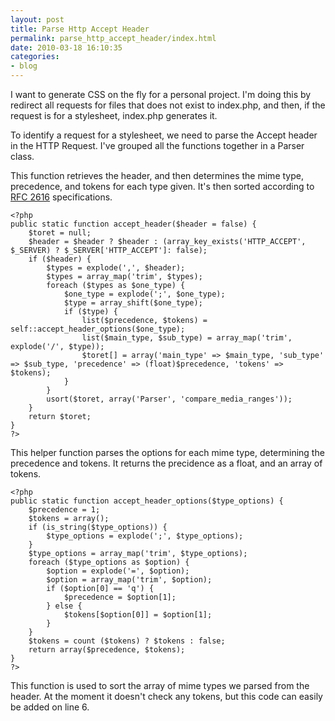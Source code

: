 ```yaml
---
layout: post
title: Parse Http Accept Header
permalink: parse_http_accept_header/index.html
date: 2010-03-18 16:10:35
categories:
- blog
---
```


I want to generate CSS on the fly for a personal project. I'm doing this by redirect all requests for files that does not exist to index.php, and then, if the request is for a stylesheet, index.php generates it.<!--break-->

To identify a request for a stylesheet, we need to parse the Accept header in the HTTP Request. I've grouped all the functions together in a Parser class.

This function retrieves the header, and then determines the mime type, precedence, and tokens for each type given. It's then sorted according to [RFC 2616][1] specifications.

    <?php
    public static function accept_header($header = false) {
    	$toret = null;
    	$header = $header ? $header : (array_key_exists('HTTP_ACCEPT', $_SERVER) ? $_SERVER['HTTP_ACCEPT']: false);
    	if ($header) {
    		$types = explode(',', $header);
    		$types = array_map('trim', $types);
    		foreach ($types as $one_type) {
    			$one_type = explode(';', $one_type);
    			$type = array_shift($one_type);
    			if ($type) {
    				list($precedence, $tokens) = self::accept_header_options($one_type);
    				list($main_type, $sub_type) = array_map('trim', explode('/', $type));
    				$toret[] = array('main_type' => $main_type, 'sub_type' => $sub_type, 'precedence' => (float)$precedence, 'tokens' => $tokens);
    			}
    		}
    		usort($toret, array('Parser', 'compare_media_ranges'));
    	}
    	return $toret;
    }
    ?>

This helper function parses the options for each mime type, determining the precedence and tokens. It returns the precidence as a float, and an array of tokens.

    <?php
    public static function accept_header_options($type_options) {
    	$precedence = 1;
    	$tokens = array();
    	if (is_string($type_options)) {
    		$type_options = explode(';', $type_options);
    	}
    	$type_options = array_map('trim', $type_options);
    	foreach ($type_options as $option) {
    		$option = explode('=', $option);
    		$option = array_map('trim', $option);
    		if ($option[0] == 'q') {
    			$precedence = $option[1];
    		} else {
    			$tokens[$option[0]] = $option[1];
    		}
    	}
    	$tokens = count ($tokens) ? $tokens : false;
    	return array($precedence, $tokens);
    }
    ?>

This function is used to sort the array of mime types we parsed from the header. At the moment it doesn't check any tokens, but this code can easily be added on line 6.
<?php
private static function compare_media_ranges($one, $two) {
	if ($one['main_type'] != '*' && $two['main_type'] != '*') {
		if ($one['sub_type'] != '*' && $two['sub_type'] != '*') {
			if ($one['precedence'] == $two['precedence']) {
				if (count ($one['tokens']) == count ($two['tokens'])) {
					return 0;
				} else if (count ($one['tokens']) < count ($two['tokens'])) {
					return 1;
				} else {
					return -1;
				}
			} else if ($one['precedence'] < $two['precedence']) {
				return 1;
			} else {
				return -1;
			}
		} else if ($one['sub_type'] == '*') {
			return 1;
		} else {
			return -1;
		}
	} else if ($one['main_type'] == '*') {
		return 1;
	} else {
		return -1;
	}
}
?>


  [1]: http://www.w3.org/Protocols/rfc2616/rfc2616-sec14.html


